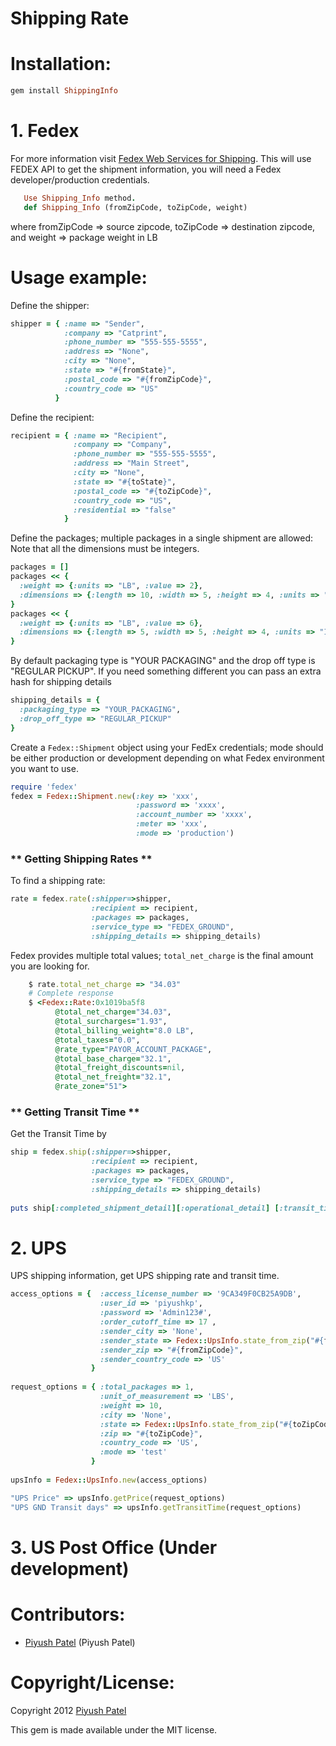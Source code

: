 # Shipping Rate

# Installation:

```ruby
gem install ShippingInfo
```
# 1. Fedex

   For more information visit [Fedex Web Services for Shipping](https://www.fedex.com/wpor/web/jsp/drclinks.jsp?links=wss/index.html).
   This will use FEDEX API to get the shipment information, you will need a Fedex developer/production credentials.
```ruby
   Use Shipping_Info method. 
   def Shipping_Info (fromZipCode, toZipCode, weight)
````		
   where fromZipCode => source zipcode, toZipCode => destination zipcode, and weight => package weight in LB
   
# Usage example:

Define the shipper:

```ruby
shipper = { :name => "Sender",
            :company => "Catprint",
            :phone_number => "555-555-5555",
            :address => "None",
            :city => "None",
            :state => "#{fromState}",
            :postal_code => "#{fromZipCode}",
            :country_code => "US" 
          }
```

Define the recipient:

```ruby
recipient = { :name => "Recipient",
              :company => "Company",
              :phone_number => "555-555-5555",
              :address => "Main Street",
              :city => "None",
              :state => "#{toState}",
              :postal_code => "#{toZipCode}",
              :country_code => "US",
              :residential => "false" 
            }
```

Define the packages; multiple packages in a single shipment are allowed:
Note that all the dimensions must be integers.

```ruby
packages = []
packages << {
  :weight => {:units => "LB", :value => 2},
  :dimensions => {:length => 10, :width => 5, :height => 4, :units => "IN" }
}
packages << {
  :weight => {:units => "LB", :value => 6},
  :dimensions => {:length => 5, :width => 5, :height => 4, :units => "IN" }
}
```

By default packaging type is "YOUR PACKAGING" and the drop off type is "REGULAR PICKUP".
If you need something different you can pass an extra hash for shipping details

```ruby
shipping_details = {
  :packaging_type => "YOUR_PACKAGING",
  :drop_off_type => "REGULAR_PICKUP"
}
```

Create a `Fedex::Shipment` object using your FedEx credentials; mode should be
either production or development depending on what Fedex environment you want to use.

```ruby
require 'fedex'
fedex = Fedex::Shipment.new(:key => 'xxx',
                            :password => 'xxxx',
                            :account_number => 'xxxx',
                            :meter => 'xxx',
                            :mode => 'production')
```

### ** Getting Shipping Rates **

To find a shipping rate:

```ruby
rate = fedex.rate(:shipper=>shipper,
                  :recipient => recipient,
                  :packages => packages,
                  :service_type => "FEDEX_GROUND",
                  :shipping_details => shipping_details)
```

Fedex provides multiple total values; `total_net_charge` is the final amount you are looking for.

```ruby
    $ rate.total_net_charge => "34.03"
    # Complete response
    $ <Fedex::Rate:0x1019ba5f8
          @total_net_charge="34.03",
          @total_surcharges="1.93",
          @total_billing_weight="8.0 LB",
          @total_taxes="0.0",
          @rate_type="PAYOR_ACCOUNT_PACKAGE",
          @total_base_charge="32.1",
          @total_freight_discounts=nil,
          @total_net_freight="32.1",
          @rate_zone="51">
```
### ** Getting Transit Time **
Get the Transit Time by

```ruby
ship = fedex.ship(:shipper=>shipper,
                  :recipient => recipient,
                  :packages => packages,
                  :service_type => "FEDEX_GROUND",
                  :shipping_details => shipping_details)
 
puts ship[:completed_shipment_detail][:operational_detail] [:transit_time]
```

# 2. UPS 

UPS shipping information, get UPS shipping rate and transit time.
```ruby
access_options = {  :access_license_number => '9CA349F0CB25A9DB',
                    :user_id => 'piyushkp',
                    :password => 'Admin123#',
                    :order_cutoff_time => 17 ,
                    :sender_city => 'None',
                    :sender_state => Fedex::UpsInfo.state_from_zip("#{fromZipCode}"),
                    :sender_zip => "#{fromZipCode}",
                    :sender_country_code => 'US'
                  }
  
request_options = { :total_packages => 1,
                    :unit_of_measurement => 'LBS',
                    :weight => 10,
                    :city => 'None',
                    :state => Fedex::UpsInfo.state_from_zip("#{toZipCode}"),
                    :zip => "#{toZipCode}",
                    :country_code => 'US',
                    :mode => 'test'
                  }
  
upsInfo = Fedex::UpsInfo.new(access_options)

"UPS Price" => upsInfo.getPrice(request_options)
"UPS GND Transit days" => upsInfo.getTransitTime(request_options)

````

# 3. US Post Office (Under development)

# Contributors:
- [Piyush Patel](http://github.com/piyushkp) (Piyush Patel)

# Copyright/License:
Copyright 2012 [Piyush Patel](http://imagiko.com)

This gem is made available under the MIT license.
